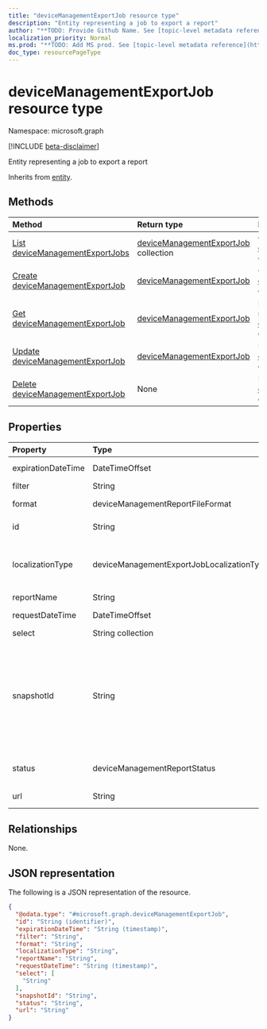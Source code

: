 ```yaml
---
title: "deviceManagementExportJob resource type"
description: "Entity representing a job to export a report"
author: "**TODO: Provide Github Name. See [topic-level metadata reference](https://msgo.azurewebsites.net/add/document/guidelines/metadata.html#topic-level-metadata)**"
localization_priority: Normal
ms.prod: "**TODO: Add MS prod. See [topic-level metadata reference](https://msgo.azurewebsites.net/add/document/guidelines/metadata.html#topic-level-metadata)**"
doc_type: resourcePageType
---
```


# deviceManagementExportJob resource type

Namespace: microsoft.graph

[!INCLUDE [beta-disclaimer](../../includes/beta-disclaimer.md)]

Entity representing a job to export a report


Inherits from [entity](../resources/entity.md).

## Methods
|Method|Return type|Description|
|:---|:---|:---|
|[List deviceManagementExportJobs](../api/devicemanagementexportjob-list.md)|[deviceManagementExportJob](../resources/devicemanagementexportjob.md) collection|Get a list of the [deviceManagementExportJob](../resources/devicemanagementexportjob.md) objects and their properties.|
|[Create deviceManagementExportJob](../api/devicemanagementexportjob-create.md)|[deviceManagementExportJob](../resources/devicemanagementexportjob.md)|Create a new [deviceManagementExportJob](../resources/devicemanagementexportjob.md) object.|
|[Get deviceManagementExportJob](../api/devicemanagementexportjob-get.md)|[deviceManagementExportJob](../resources/devicemanagementexportjob.md)|Read the properties and relationships of a [deviceManagementExportJob](../resources/devicemanagementexportjob.md) object.|
|[Update deviceManagementExportJob](../api/devicemanagementexportjob-update.md)|[deviceManagementExportJob](../resources/devicemanagementexportjob.md)|Update the properties of a [deviceManagementExportJob](../resources/devicemanagementexportjob.md) object.|
|[Delete deviceManagementExportJob](../api/devicemanagementexportjob-delete.md)|None|Deletes a [deviceManagementExportJob](../resources/devicemanagementexportjob.md) object.|

## Properties
|Property|Type|Description|
|:---|:---|:---|
|expirationDateTime|DateTimeOffset|Time that the exported report expires|
|filter|String|Filters applied on the report|
|format|deviceManagementReportFileFormat|Format of the exported report. Possible values are: `csv`, `pdf`.|
|id|String|**TODO: Add Description** Inherited from [entity](../resources/entity.md).|
|localizationType|deviceManagementExportJobLocalizationType|Configures how the requested export job is localized. Possible values are: `localizedValuesAsAdditionalColumn`, `replaceLocalizableValues`.|
|reportName|String|Name of the report|
|requestDateTime|DateTimeOffset|Time that the exported report was requested|
|select|String collection|Columns selected from the report|
|snapshotId|String|A snapshot is an identifiable subset of the dataset represented by the ReportName. A sessionId or CachedReportConfiguration id can be used here. If a sessionId is specified, Filter, Select, and OrderBy are applied to the data represented by the sessionId. Filter, Select, and OrderBy cannot be specified together with a CachedReportConfiguration id.|
|status|deviceManagementReportStatus|Status of the export job. Possible values are: `unknown`, `notStarted`, `inProgress`, `completed`, `failed`.|
|url|String|Temporary location of the exported report|

## Relationships
None.

## JSON representation
The following is a JSON representation of the resource.
<!-- {
  "blockType": "resource",
  "keyProperty": "id",
  "@odata.type": "microsoft.graph.deviceManagementExportJob",
  "baseType": "microsoft.graph.entity",
  "openType": false
}
-->
``` json
{
  "@odata.type": "#microsoft.graph.deviceManagementExportJob",
  "id": "String (identifier)",
  "expirationDateTime": "String (timestamp)",
  "filter": "String",
  "format": "String",
  "localizationType": "String",
  "reportName": "String",
  "requestDateTime": "String (timestamp)",
  "select": [
    "String"
  ],
  "snapshotId": "String",
  "status": "String",
  "url": "String"
}
```

